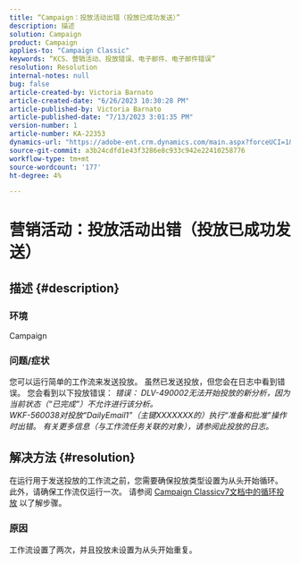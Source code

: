 ```yaml
---
title: “Campaign：投放活动出错（投放已成功发送）”
description: 描述
solution: Campaign
product: Campaign
applies-to: "Campaign Classic"
keywords: “KCS、营销活动、投放错误、电子邮件、电子邮件错误”
resolution: Resolution
internal-notes: null
bug: false
article-created-by: Victoria Barnato
article-created-date: "6/26/2023 10:30:28 PM"
article-published-by: Victoria Barnato
article-published-date: "7/13/2023 3:01:35 PM"
version-number: 1
article-number: KA-22353
dynamics-url: "https://adobe-ent.crm.dynamics.com/main.aspx?forceUCI=1&pagetype=entityrecord&etn=knowledgearticle&id=bebccf09-7114-ee11-8f6e-6045bd006239"
source-git-commit: a3b24cdfd1e43f3286e8c933c942e22410258776
workflow-type: tm+mt
source-wordcount: '177'
ht-degree: 4%

---
```


# 营销活动：投放活动出错（投放已成功发送）

## 描述 {#description}


### 环境

Campaign

### 问题/症状

您可以运行简单的工作流来发送投放。 虽然已发送投放，但您会在日志中看到错误。 您会看到以下投放错误：
*错误： DLV-490002无法开始投放的新分析，因为当前状态（“已完成”）不允许进行该分析。
<br>WKF-560038对投放“DailyEmail1”（主键XXXXXXX的）执行“准备和批准”操作时出错。 有关更多信息（与工作流任务关联的对象），请参阅此投放的日志。*


## 解决方法 {#resolution}


在运行用于发送投放的工作流之前，您需要确保投放类型设置为从头开始循环。 此外，请确保工作流仅运行一次。 请参阅 [Campaign Classicv7文档中的循环投放](https://experienceleague.adobe.com/docs/campaign-classic/using/automating-with-workflows/action-activities/recurring-delivery.html?lang=en) 以了解步骤。

### 原因

工作流设置了两次，并且投放未设置为从头开始重复。
